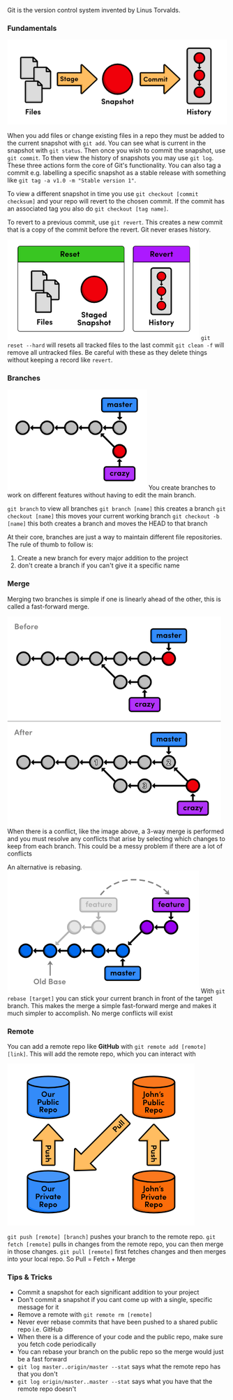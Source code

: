 

Git is the version control system invented by Linus Torvalds.

### Fundamentals

![](../Attachments/Pasted%20image%2020220830231635.png)

When you add files or change existing files in a repo they must be added to the current snapshot with `git add`. You can see what is current in the snapshot with `git status`. Then once you wish to commit the snapshot, use `git commit`. To then view the history of snapshots you may use `git log`. These three actions form the core of Git's functionality. You can also tag a commit e.g. labelling a specific snapshot as a stable release with something like `git tag -a v1.0 -m "Stable version 1"`.

To view a different snapshot in time you use `git checkout [commit checksum]` and your repo will revert to the chosen commit. If the commit has an associated tag you also do `git checkout [tag name]`.

To revert to a previous commit, use `git revert`. This creates a new commit that is a copy of the commit before the revert. Git never erases history.

![](../Attachments/Pasted%20image%2020220831000055.png)
`git reset --hard` will resets all tracked files to the last commit
`git clean -f` will remove all untracked files. 
Be careful with these as they delete things without keeping a record like `revert`.

### Branches

![](../Attachments/Pasted%20image%2020220831002436.png)
You create branches to work on different features without having to edit the main branch.

`git branch` to view all branches
`git branch [name]` this creates a branch
`git checkout [name]` this moves your current working branch
`git checkout -b [name]` this both creates a branch and moves the HEAD to that branch

At their core, branches are just a way to maintain different file repositories.  The rule of thumb to follow is:
1. Create a new branch for every major addition to the project
2. don't create a branch if you can't give it a specific name

### Merge

Merging two branches is simple if one is linearly ahead of the other, this is called a fast-forward merge.

![](../Attachments/Pasted%20image%2020220831002933.png)
When there is a conflict, like the image above, a 3-way merge is performed and you must resolve any conflicts that arise by selecting which changes to keep from each branch. This could be a messy problem if there are a lot of conflicts

An alternative is rebasing.
![](../Attachments/Pasted%20image%2020220831003241.png)
With `git rebase [target]` you can stick your current branch in front of the target branch. This makes the merge a simple fast-forward merge and makes it much simpler to accomplish. No merge conflicts will exist


### Remote

You can add a remote repo like **GitHub** with `git remote add [remote] [link]`. This will add the remote repo, which you can interact with

![](../Attachments/Pasted%20image%2020220831004612.png)

`git push [remote] [branch]` pushes your branch to the remote repo. 
`git fetch [remote]` pulls in changes from the remote repo, you can then merge in those changes. 
`git pull [remote]` first fetches changes and then merges into your local repo. 
So Pull = Fetch + Merge

### Tips & Tricks

- Commit a snapshot for each significant addition to your project
- Don't commit a snapshot if you cant come up with a single, specific message for it
- Remove a remote with `git remote rm [remote]`
- Never ever rebase commits that have been pushed to a shared public repo i.e. GitHub
- When there is a difference of your code and the public repo, make sure you fetch code periodically
- You can rebase your branch on the public repo so the merge would just be a fast forward
- `git log master..origin/master --stat` says what the remote repo has that you don't
- `git log origin/master..master --stat` says what you have that the remote repo doesn't